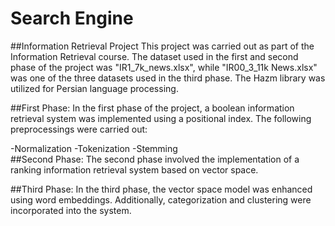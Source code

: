 # Search Engine

##Information Retrieval Project
This project was carried out as part of the Information Retrieval course. The dataset used in the first and second phase of the project was "IR1_7k_news.xlsx", while "IR00_3_11k News.xlsx" was one of the three datasets used in the third phase. The Hazm library was utilized for Persian language processing.  

##First Phase:
In the first phase of the project, a boolean information retrieval system was implemented using a positional index. The following preprocessings were carried out:

-Normalization
-Tokenization
-Stemming  
##Second Phase:
The second phase involved the implementation of a ranking information retrieval system based on vector space.

##Third Phase:
In the third phase, the vector space model was enhanced using word embeddings. Additionally, categorization and clustering were incorporated into the system.
